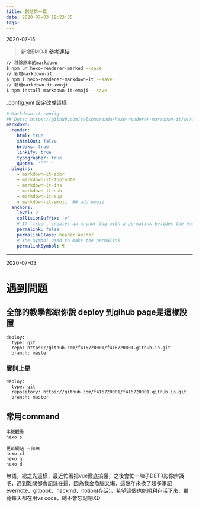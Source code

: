 ```yaml
---
title: 創站第一篇
date: 2020-07-03 19:23:05
tags:
---
```


2020-07-15
> 新增EMOJI [參考連結](https://chaxiaoniu.oschina.io/2017/07/10/HexoAddEmoji/)
``` bash
// 移除原本的markdown
$ npm un hexo-renderer-marked --save
// 新增markdown-it
$ npm i hexo-renderer-markdown-it --save
// 新增markdown-it-emoji
$ npm install markdown-it-emoji --save
```
_config.yml 設定改成這樣
``` yml
# Markdown-it config
## Docs: https://github.com/celsomiranda/hexo-renderer-markdown-it/wiki
markdown:
  render:
    html: true
    xhtmlOut: false
    breaks: true
    linkify: true
    typographer: true
    quotes: '“”‘’'
  plugins:
    - markdown-it-abbr
    - markdown-it-footnote
    - markdown-it-ins
    - markdown-it-sub
    - markdown-it-sup
    - markdown-it-emoji  ## add emoji
  anchors:
    level: 2
    collisionSuffix: 'v'
    # If `true`, creates an anchor tag with a permalink besides the heading.
    permalink: false  
    permalinkClass: header-anchor
    # The symbol used to make the permalink
    permalinkSymbol: ¶
```



---
2020-07-03
# 遇到問題
## 全部的教學都跟你說 deploy 到gihub page是這樣設置
<pre><code>deploy:
  type: git
  repo: https://github.com/f416720001/f416720001.github.io.git
  branch: master
</code></pre>
### 實則上是
<pre><code>deploy:
  type: git
  repository: https://github.com/f416720001/f416720001.github.io.git
  branch: master
</code></pre>


## 常用command
<pre><code>本機觀看
hexo s

更新網站 三部曲
hexo cl
hexo g
hexo d
</code></pre>


無語，總之先這樣，最近忙著把vue徹底搞懂，之後會忙一陣子DETR影像辨識吧，遇到難關都會記錄在這，因為我金魚腦又懶，這幾年來換了超多筆記 evernote、gitbook、hackmd、notion(存活)，希望這個也能順利存活下來，畢竟每天都在用vs code，總不會忘記吧XD